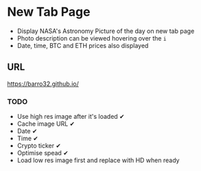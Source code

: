 # New Tab Page

- Display NASA's Astronomy Picture of the day on new tab page
- Photo description can be viewed hovering over the `i`
- Date, time, BTC and ETH prices also displayed

## URL

https://barro32.github.io/

### TODO
- Use high res image after it's loaded ✔
- Cache image URL ✔
- Date ✔
- Time ✔
- Crypto ticker ✔
- Optimise spead ✔
- Load low res image first and replace with HD when ready
